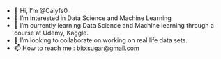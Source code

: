 - 👋 Hi, I’m @Calyfs0
- 👀 I’m interested in Data Science and Machine Learning
- 🌱 I’m currently learning Data Science and Machine learning through a course at Udemy, Kaggle.
- 💞️ I’m looking to collaborate on working on real life data sets.
- 📫 How to reach me : bitxsugar@gmail.com

<!---
Calyfs0/Calyfs0 is a ✨ special ✨ repository because its `README.md` (this file) appears on your GitHub profile.
You can click the Preview link to take a look at your changes.
--->
